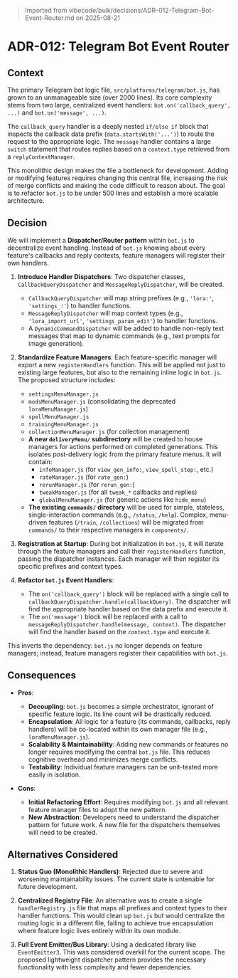 > Imported from vibecode/bulk/decisions/ADR-012-Telegram-Bot-Event-Router.md on 2025-08-21

# ADR-012: Telegram Bot Event Router

## Context

The primary Telegram bot logic file, `src/platforms/telegram/bot.js`, has grown to an unmanageable size (over 2000 lines). Its core complexity stems from two large, centralized event handlers: `bot.on('callback_query', ...)` and `bot.on('message', ...)`.

The `callback_query` handler is a deeply nested `if/else if` block that inspects the callback data prefix (`data.startsWith('...')`) to route the request to the appropriate logic. The `message` handler contains a large `switch` statement that routes replies based on a `context.type` retrieved from a `replyContextManager`.

This monolithic design makes the file a bottleneck for development. Adding or modifying features requires changing this central file, increasing the risk of merge conflicts and making the code difficult to reason about. The goal is to refactor `bot.js` to be under 500 lines and establish a more scalable architecture.

## Decision

We will implement a **Dispatcher/Router pattern** within `bot.js` to decentralize event handling. Instead of `bot.js` knowing about every feature's callbacks and reply contexts, feature managers will register their own handlers.

1.  **Introduce Handler Dispatchers**: Two dispatcher classes, `CallbackQueryDispatcher` and `MessageReplyDispatcher`, will be created.
    *   `CallbackQueryDispatcher` will map string prefixes (e.g., `'lora:'`, `'settings_:'`) to handler functions.
    *   `MessageReplyDispatcher` will map context types (e.g., `'lora_import_url'`, `'settings_param_edit'`) to handler functions.
    *   A `DynamicCommandDispatcher` will be added to handle non-reply text messages that map to dynamic commands (e.g., text prompts for image generation).

2.  **Standardize Feature Managers**: Each feature-specific manager will export a new `registerHandlers` function. This will be applied not just to existing large features, but also to the remaining inline logic in `bot.js`. The proposed structure includes:
    *   `settingsMenuManager.js`
    *   `modsMenuManager.js` (consolidating the deprecated `loraMenuManager.js`)
    *   `spellMenuManager.js`
    *   `trainingMenuManager.js`
    *   `collectionMenuManager.js` (for collection management)
    *   **A new `deliveryMenu/` subdirectory** will be created to house managers for actions performed on completed generations. This isolates post-delivery logic from the primary feature menus. It will contain:
        *   `infoManager.js` (for `view_gen_info:`, `view_spell_step:`, etc.)
        *   `rateManager.js` (for `rate_gen:`)
        *   `rerunManager.js` (for `rerun_gen:`)
        *   `tweakManager.js` (for all `tweak_*` callbacks and replies)
        *   `globalMenuManager.js` (for generic actions like `hide_menu`)
    *   **The existing `commands/` directory** will be used for simple, stateless, single-interaction commands (e.g., `/status`, `/help`). Complex, menu-driven features (`/train`, `/collections`) will be migrated from `commands/` to their respective managers in `components/`.

3.  **Registration at Startup**: During bot initialization in `bot.js`, it will iterate through the feature managers and call their `registerHandlers` function, passing the dispatcher instances. Each manager will then register its specific prefixes and context types.

4.  **Refactor `bot.js` Event Handlers**:
    *   The `on('callback_query')` block will be replaced with a single call to `callbackQueryDispatcher.handle(callbackQuery)`. The dispatcher will find the appropriate handler based on the data prefix and execute it.
    *   The `on('message')` block will be replaced with a call to `messageReplyDispatcher.handle(message, context)`. The dispatcher will find the handler based on the `context.type` and execute it.

This inverts the dependency: `bot.js` no longer depends on feature managers; instead, feature managers register their capabilities with `bot.js`.

## Consequences

*   **Pros**:
    *   **Decoupling**: `bot.js` becomes a simple orchestrator, ignorant of specific feature logic. Its line count will be drastically reduced.
    *   **Encapsulation**: All logic for a feature (its commands, callbacks, reply handlers) will be co-located within its own manager file (e.g., `loraMenuManager.js`).
    *   **Scalability & Maintainability**: Adding new commands or features no longer requires modifying the central `bot.js` file. This reduces cognitive overhead and minimizes merge conflicts.
    *   **Testability**: Individual feature managers can be unit-tested more easily in isolation.

*   **Cons**:
    *   **Initial Refactoring Effort**: Requires modifying `bot.js` and all relevant feature manager files to adopt the new pattern.
    *   **New Abstraction**: Developers need to understand the dispatcher pattern for future work. A new file for the dispatchers themselves will need to be created.

## Alternatives Considered

1.  **Status Quo (Monolithic Handlers)**: Rejected due to severe and worsening maintainability issues. The current state is untenable for future development.

2.  **Centralized Registry File**: An alternative was to create a single `handlerRegistry.js` file that maps all prefixes and context types to their handler functions. This would clean up `bot.js` but would centralize the routing logic in a different file, failing to achieve true encapsulation where feature logic lives entirely within its own module.

3.  **Full Event Emitter/Bus Library**: Using a dedicated library like `EventEmitter3`. This was considered overkill for the current scope. The proposed lightweight dispatcher pattern provides the necessary functionality with less complexity and fewer dependencies. 